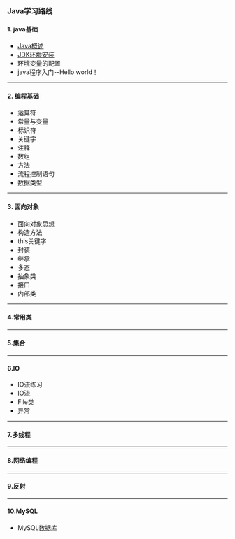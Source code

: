 ### Java学习路线

#### 1. java基础
* [Java概述](https://github.com/Hi-world-DF/Java_Test1/blob/master/java_base_%E5%9F%BA%E7%A1%80%E6%A6%82%E5%BF%B5.md)
* [JDK环境安装](https://www.runoob.com/java/java-environment-setup.html#win-install)
* 环境变量的配置
* java程序入门--Hello world！
* ***
#### 2. 编程基础
* 运算符
* 常量与变量
* 标识符
* 关键字
* 注释  
* 数组
* 方法
* 流程控制语句
* 数据类型
* ****
#### 3. 面向对象
* 面向对象思想
* 构造方法
* this关键字
* 封装
* 继承
* 多态
* 抽象类
* 接口
* 内部类
* ****
#### 4.常用类
* ****
#### 5.集合
* ****
#### 6.IO
* IO流练习
* IO流
* File类
* 异常
* ****
#### 7.多线程
* ****
#### 8.网络编程
* ****
#### 9.反射
* ****
#### 10.MySQL
* MySQL数据库

